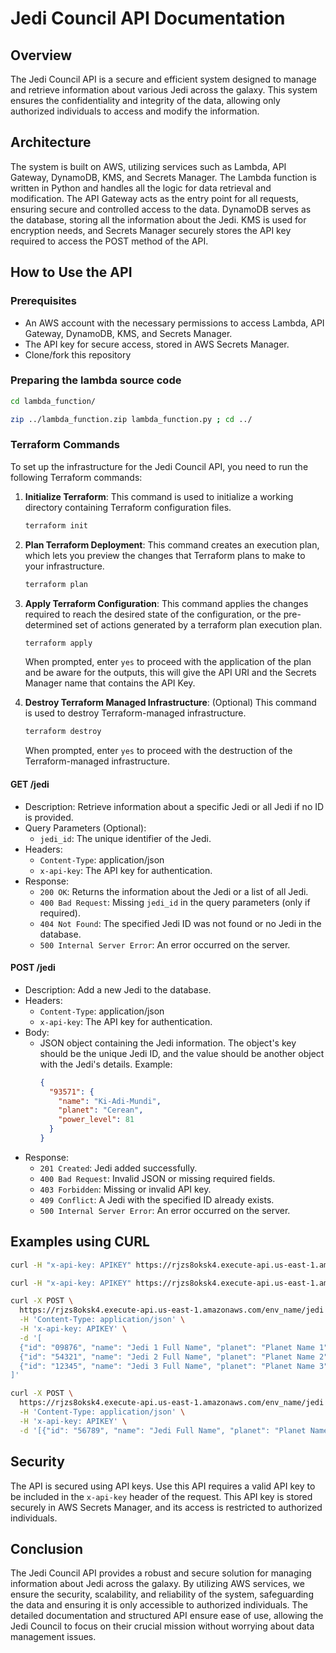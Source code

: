# Jedi Council API Documentation

## Overview

The Jedi Council API is a secure and efficient system designed to manage and retrieve information about various Jedi across the galaxy. This system ensures the confidentiality and integrity of the data, allowing only authorized individuals to access and modify the information.

## Architecture

The system is built on AWS, utilizing services such as Lambda, API Gateway, DynamoDB, KMS, and Secrets Manager. The Lambda function is written in Python and handles all the logic for data retrieval and modification. The API Gateway acts as the entry point for all requests, ensuring secure and controlled access to the data. DynamoDB serves as the database, storing all the information about the Jedi. KMS is used for encryption needs, and Secrets Manager securely stores the API key required to access the POST method of the API.

## How to Use the API

### Prerequisites

- An AWS account with the necessary permissions to access Lambda, API Gateway, DynamoDB, KMS, and Secrets Manager.
- The API key for secure access, stored in AWS Secrets Manager.
- Clone/fork this repository

### Preparing the lambda source code

```sh
cd lambda_function/
```

```sh
zip ../lambda_function.zip lambda_function.py ; cd ../
```

### Terraform Commands

To set up the infrastructure for the Jedi Council API, you need to run the following Terraform commands:

1. **Initialize Terraform**: This command is used to initialize a working directory containing Terraform configuration files.

   ```sh
   terraform init
   ```

2. **Plan Terraform Deployment**: This command creates an execution plan, which lets you preview the changes that Terraform plans to make to your infrastructure.

   ```sh
   terraform plan
   ```

3. **Apply Terraform Configuration**: This command applies the changes required to reach the desired state of the configuration, or the pre-determined set of actions generated by a terraform plan execution plan.

   ```sh
   terraform apply
   ```

   When prompted, enter `yes` to proceed with the application of the plan and be aware for the outputs, this will give the API URI and the Secrets Manager name that contains the API Key.

4. **Destroy Terraform Managed Infrastructure**: (Optional) This command is used to destroy Terraform-managed infrastructure.

   ```sh
   terraform destroy
   ```

   When prompted, enter `yes` to proceed with the destruction of the Terraform-managed infrastructure.

#### GET /jedi

- Description: Retrieve information about a specific Jedi or all Jedi if no ID is provided.
- Query Parameters (Optional):
  - `jedi_id`: The unique identifier of the Jedi.
- Headers:
  - `Content-Type`: application/json
  - `x-api-key`: The API key for authentication.
- Response:
  - `200 OK`: Returns the information about the Jedi or a list of all Jedi.
  - `400 Bad Request`: Missing `jedi_id` in the query parameters (only if required).
  - `404 Not Found`: The specified Jedi ID was not found or no Jedi in the database.
  - `500 Internal Server Error`: An error occurred on the server.

#### POST /jedi

- Description: Add a new Jedi to the database.
- Headers:
  - `Content-Type`: application/json
  - `x-api-key`: The API key for authentication.
- Body:
  - JSON object containing the Jedi information. The object's key should be the unique Jedi ID, and the value should be another object with the Jedi's details. Example:
    ```json
    {
      "93571": {
        "name": "Ki-Adi-Mundi",
        "planet": "Cerean",
        "power_level": 81
      }
    }
    ```
- Response:
  - `201 Created`: Jedi added successfully.
  - `400 Bad Request`: Invalid JSON or missing required fields.
  - `403 Forbidden`: Missing or invalid API key.
  - `409 Conflict`: A Jedi with the specified ID already exists.
  - `500 Internal Server Error`: An error occurred on the server.

## Examples using CURL

```bash
curl -H "x-api-key: APIKEY" https://rjzs8oksk4.execute-api.us-east-1.amazonaws.com/env_name/jedi
```

```bash
curl -H "x-api-key: APIKEY" https://rjzs8oksk4.execute-api.us-east-1.amazonaws.com/env_name/jedi\?jedi_id\=the_id_number
```

```bash
curl -X POST \
  https://rjzs8oksk4.execute-api.us-east-1.amazonaws.com/env_name/jedi \
  -H 'Content-Type: application/json' \
  -H 'x-api-key: APIKEY' \
  -d '[
  {"id": "09876", "name": "Jedi 1 Full Name", "planet": "Planet Name 1", "power_level": 90},
  {"id": "54321", "name": "Jedi 2 Full Name", "planet": "Planet Name 2", "power_level": 85},
  {"id": "12345", "name": "Jedi 3 Full Name", "planet": "Planet Name 3", "power_level": 80},
]'

```

```bash
curl -X POST \
  https://rjzs8oksk4.execute-api.us-east-1.amazonaws.com/env_name/jedi \
  -H 'Content-Type: application/json' \
  -H 'x-api-key: APIKEY' \
  -d '[{"id": "56789", "name": "Jedi Full Name", "planet": "Planet Name", "power_level": 70}]'
```

## Security

The API is secured using API keys. Use this API requires a valid API key to be included in the `x-api-key` header of the request. This API key is stored securely in AWS Secrets Manager, and its access is restricted to authorized individuals.

## Conclusion

The Jedi Council API provides a robust and secure solution for managing information about Jedi across the galaxy. By utilizing AWS services, we ensure the security, scalability, and reliability of the system, safeguarding the data and ensuring it is only accessible to authorized individuals. The detailed documentation and structured API ensure ease of use, allowing the Jedi Council to focus on their crucial mission without worrying about data management issues.